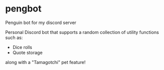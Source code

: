 # pengbot
Penguin bot for my discord server

Personal Discord bot that supports a random collection of utility functions such as:
* Dice rolls
* Quote storage

along with a "Tamagotchi" pet feature!
